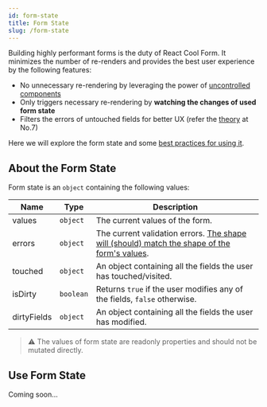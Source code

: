 ```yaml
---
id: form-state
title: Form State
slug: /form-state
---
```


Building highly performant forms is the duty of React Cool Form. It minimizes the number of re-renders and provides the best user experience by the following features:

- No unnecessary re-rendering by leveraging the power of [uncontrolled components](https://reactjs.org/docs/uncontrolled-components.html)
- Only triggers necessary re-rendering by **watching the changes of used form state**
- Filters the errors of untouched fields for better UX (refer the [theory](https://www.nngroup.com/articles/errors-forms-design-guidelines) at No.7)

Here we will explore the form state and some [best practices for using it](#use-form-state).

## About the Form State

Form state is an `object` containing the following values:

| Name        | Type      | Description                                                                                                                   |
| ----------- | --------- | ----------------------------------------------------------------------------------------------------------------------------- |
| values      | `object`  | The current values of the form.                                                                                               |
| errors      | `object`  | The current validation errors. [The shape will (should) match the shape of the form's values](./validation-guide#how-to-run). |
| touched     | `object`  | An object containing all the fields the user has touched/visited.                                                             |
| isDirty     | `boolean` | Returns `true` if the user modifies any of the fields, `false` otherwise.                                                     |
| dirtyFields | `object`  | An object containing all the fields the user has modified.                                                                    |

> ⚠️ The values of form state are readonly properties and should not be mutated directly.

## Use Form State

Coming soon...
